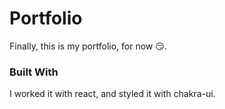 # Portfolio
Finally, this is my portfolio, for now :smirk:.

### Built With
I worked it with react, and styled it with chakra-ui.